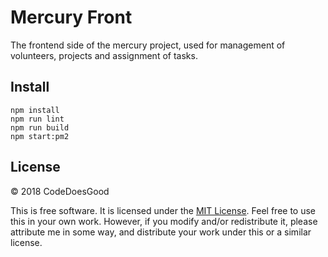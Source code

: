 # Mercury Front

The frontend side of the mercury project, used for management of volunteers, projects and assignment of tasks.

Install
-------
    npm install
    npm run lint
    npm run build
    npm start:pm2

## License

&copy; 2018 CodeDoesGood

This is free software. It is licensed under the [MIT License](http://opensource.org/licenses/MIT). Feel free to use this in your own work. However, if you modify and/or redistribute it, please attribute me in some way, and distribute your work under this or a similar license.